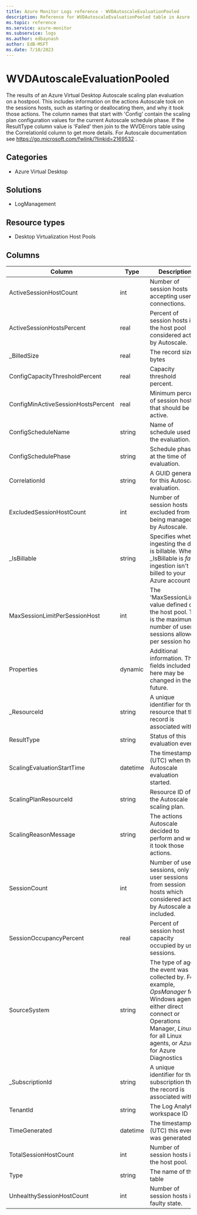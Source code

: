 ```yaml
---
title: Azure Monitor Logs reference - WVDAutoscaleEvaluationPooled
description: Reference for WVDAutoscaleEvaluationPooled table in Azure Monitor Logs.
ms.topic: reference
ms.service: azure-monitor
ms.subservice: logs
ms.author: edbaynash
author: EdB-MSFT
ms.date: 7/10/2023
---
```


# WVDAutoscaleEvaluationPooled

 The results of an Azure Virtual Desktop Autoscale scaling plan evaluation on a hostpool. This includes information on the actions Autoscale took on the sessions hosts, such as starting or deallocating them, and why it took those actions. The column names that start with 'Config' contain the scaling plan configuration values for the current Autoscale schedule phase. If the ResultType column value is 'Failed' then join to the WVDErrors table using the CorrelationId column to get more details. For Autoscale documentation see https://go.microsoft.com/fwlink/?linkid=2169532 .

## Categories

- Azure Virtual Desktop
## Solutions

- LogManagement
## Resource types

- Desktop Virtualization Host Pools




## Columns

| Column | Type | Description |
| --- | --- | --- |
| ActiveSessionHostCount | int | Number of session hosts accepting user connections. |
| ActiveSessionHostsPercent | real | Percent of session hosts in the host pool considered active by Autoscale. |
| _BilledSize | real | The record size in bytes |
| ConfigCapacityThresholdPercent | real | Capacity threshold percent. |
| ConfigMinActiveSessionHostsPercent | real | Minimum percent of session hosts that should be active. |
| ConfigScheduleName | string | Name of schedule used in the evaluation. |
| ConfigSchedulePhase | string | Schedule phase at the time of evaluation. |
| CorrelationId | string | A GUID generated for this Autoscale evaluation. |
| ExcludedSessionHostCount | int | Number of session hosts excluded from being managed by Autoscale. |
| _IsBillable | string | Specifies whether ingesting the data is billable. When _IsBillable is *false* ingestion isn't billed to your Azure account |
| MaxSessionLimitPerSessionHost | int | The 'MaxSessionLimit' value defined on the host pool. The is the maximum number of user sessions allowed per session host. |
| Properties | dynamic | Additional information. The fields included here may be changed in the future. |
| _ResourceId | string | A unique identifier for the resource that the record is associated with |
| ResultType | string | Status of this evaluation event. |
| ScalingEvaluationStartTime | datetime | The timestamp (UTC) when the Autoscale evaluation started. |
| ScalingPlanResourceId | string | Resource ID of the Autoscale scaling plan. |
| ScalingReasonMessage | string | The actions Autoscale decided to perform and why it took those actions. |
| SessionCount | int | Number of user sessions, only the user sessions from session hosts which considered active by Autoscale are included. |
| SessionOccupancyPercent | real | Percent of session host capacity occupied by user sessions. |
| SourceSystem | string | The type of agent the event was collected by. For example, *OpsManager* for Windows agent, either direct connect or Operations Manager, *Linux* for all Linux agents, or *Azure* for Azure Diagnostics |
| _SubscriptionId | string | A unique identifier for the subscription that the record is associated with |
| TenantId | string | The Log Analytics workspace ID |
| TimeGenerated | datetime | The timestamp (UTC) this event was generated. |
| TotalSessionHostCount | int | Number of session hosts in the host pool. |
| Type | string | The name of the table |
| UnhealthySessionHostCount | int | Number of session hosts in a faulty state. |
